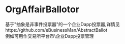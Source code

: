 # OrgAffairBallotor
基于"抽象是非事件投票器"的一个企业Dapp投票器,详情见https://github.com/eBusinessMan/AbstractBallot
<br>例如可用作交易所平台币\企业Dapp投票管理
